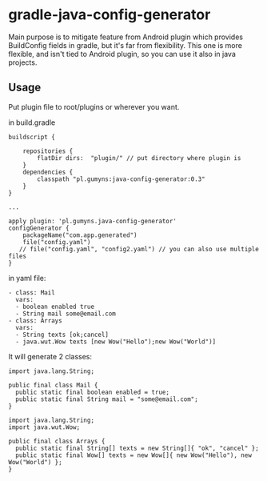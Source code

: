 # gradle-java-config-generator
Main purpose is to mitigate feature from Android plugin which provides BuildConfig fields in gradle, but it's far from flexibility. 
This one is more flexible, and isn't tied to Android plugin, so you can use it also in java projects.


## Usage

Put plugin file to root/plugins or wherever you want.

in build.gradle
```
buildscript {

    repositories {
        flatDir dirs:  "plugin/" // put directory where plugin is
    }
    dependencies {
        classpath "pl.gumyns:java-config-generator:0.3"
    }
}

...

apply plugin: 'pl.gumyns.java-config-generator'
configGenerator {
    packageName("com.app.generated")
    file("config.yaml")
   // file("config.yaml", "config2.yaml") // you can also use multiple files
}
```


in yaml file:
```
- class: Mail
  vars:
  - boolean enabled true
  - String mail some@email.com
- class: Arrays
  vars:
  - String texts [ok;cancel]
  - java.wut.Wow texts [new Wow("Hello");new Wow("World")]
```

It will generate 2 classes:
```
import java.lang.String;

public final class Mail {
  public static final boolean enabled = true;
  public static final String mail = "some@email.com";
}
```
```
import java.lang.String;
import java.wut.Wow;

public final class Arrays {
  public static final String[] texts = new String[]{ "ok", "cancel" };
  public static final Wow[] texts = new Wow[]{ new Wow("Hello"), new Wow("World") };
}
```

